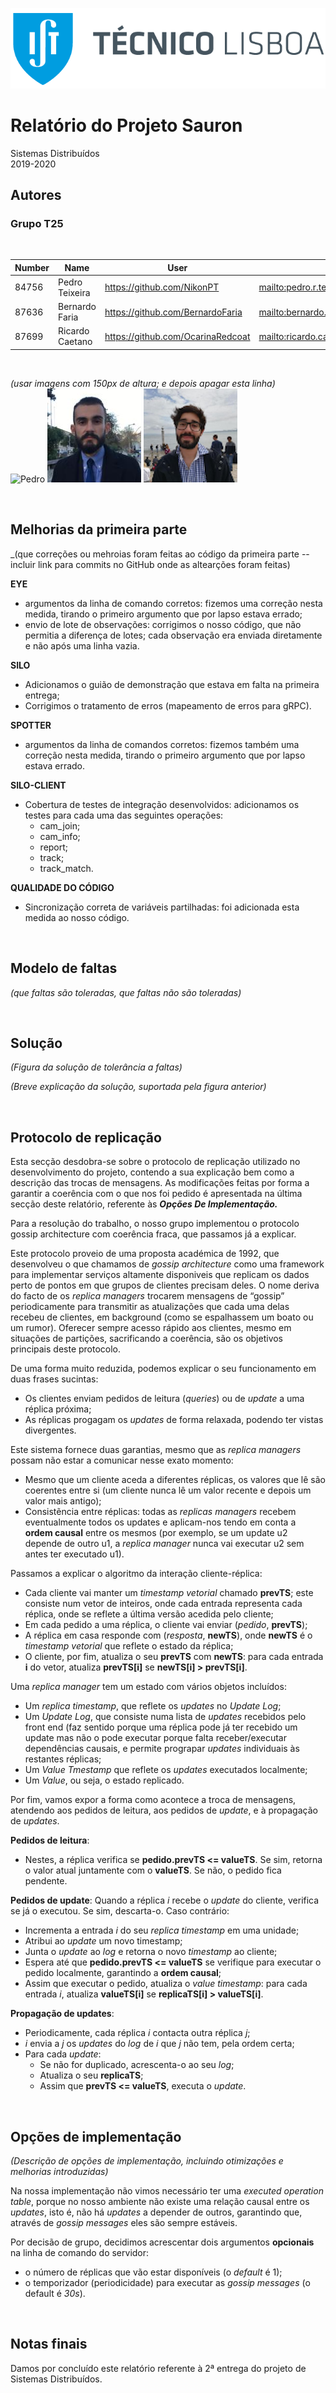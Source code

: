 ![IST Lgo](IST_C_RGB_POS.png "IST Logo")

# **Relatório do Projeto Sauron**

Sistemas Distribuídos<br>2019-2020

## **Autores** 
### **Grupo T25** 

<br>

| Number | Name              | User                                 | Email                                              |
|--------|-------------------|--------------------------------------|----------------------------------------------------|
| 84756  | Pedro Teixeira    | <https://github.com/NikonPT>         | <mailto:pedro.r.teixeria@tecnico.ulisboa.pt>       |
| 87636  | Bernardo Faria    | <https://github.com/BernardoFaria>   | <mailto:bernardo.faria@tecnico.ulisboa.pt>         |
| 87699  | Ricardo Caetano   | <https://github.com/OcarinaRedcoat>  | <mailto:ricardo.caetano.aleixo@tecnico.ulisboa.pt> |

<br>

*(usar imagens com 150px de altura; e depois apagar esta linha)*  
![Pedro](alice.png) ![Bernardo](87636.jpg) ![Ricardo](87699.png)

<br>

## **Melhorias da primeira parte**
_(que correções ou mehroias foram feitas ao código da primeira parte -- incluir link para commits no GitHub onde  as altearções foram feitas)

**EYE**
* argumentos da linha de comando corretos: fizemos uma correção nesta medida, tirando o primeiro argumento que por lapso estava errado;
* envio de lote de observações: corrigimos o nosso código, que não permitia a diferença de lotes; cada observação era enviada diretamente e não após uma linha vazia.

**SILO**
* Adicionamos o guião de demonstração que estava em falta na primeira entrega;
* Corrigimos o tratamento de erros (mapeamento de erros para gRPC).

**SPOTTER**
* argumentos da linha de comandos corretos: fizemos também uma correção nesta medida, tirando o primeiro argumento que por lapso estava errado. 

**SILO-CLIENT**
* Cobertura de testes de integração desenvolvidos: adicionamos os testes para cada uma das seguintes operações:
    * cam_join;
    * cam_info;
    * report;
    * track;
    * track_match.

**QUALIDADE DO CÓDIGO**  
* Sincronização correta de variáveis partilhadas: foi adicionada esta medida ao nosso código.



<br>

## **Modelo de faltas**

_(que faltas são toleradas, que faltas não são toleradas)_

<br>

## **Solução**

_(Figura da solução de tolerância a faltas)_

_(Breve explicação da solução, suportada pela figura anterior)_

<br>

## **Protocolo de replicação**

Esta secção desdobra-se sobre o protocolo de replicação utilizado no desenvolvimento do projeto, contendo a sua explicação bem como a descrição das trocas de mensagens. As modificações feitas por forma a garantir a coerência com o que nos foi pedido é apresentada na última secção deste relatório, referente às **<i>Opções De Implementação.</i>**

Para a resolução do trabalho, o nosso grupo implementou o protocolo gossip architecture com coerência fraca, que passamos já a explicar.  

Este protocolo proveio de uma proposta académica de 1992, que desenvolveu o que chamamos de *gossip architecture* como uma framework para implementar serviços altamente disponiveis que replicam os dados perto de pontos em que grupos de clientes precisam deles. O nome deriva do facto de os *replica managers* trocarem mensagens de “gossip” periodicamente para transmitir as atualizações que cada uma delas recebeu de clientes, em background (como se espalhassem um boato ou um rumor). Oferecer sempre acesso rápido aos clientes, mesmo em situações de partições, sacrificando a coerência, são os objetivos principais deste protocolo.

De uma forma muito reduzida, podemos explicar o seu funcionamento em duas frases sucintas:  
* Os clientes enviam pedidos de leitura (*queries*) ou de *update* a uma réplica próxima;  
* As réplicas progagam os *updates* de forma relaxada, podendo ter vistas divergentes.   

Este sistema fornece duas garantias, mesmo que as *replica managers* possam não estar a comunicar nesse exato momento:
* Mesmo que um cliente aceda a diferentes réplicas, os valores que lê são coerentes entre si (um cliente nunca lê um valor recente e depois um valor mais antigo);
* Consistẽncia entre réplicas: todas as *replicas managers* recebem eventualmente todos os updates e aplicam-nos tendo em conta a **ordem causal** entre os mesmos (por exemplo, se um update u2 depende de outro u1, a *replica manager* nunca vai executar u2 sem antes ter executado u1).

Passamos a explicar o algoritmo da interação cliente-réplica:
* Cada cliente vai manter um *timestamp vetorial* chamado **prevTS**; este consiste num vetor de inteiros, onde cada entrada representa cada réplica, onde se reflete a última versão acedida pelo cliente;
* Em cada pedido a uma réplica, o cliente vai enviar (*pedido*, **prevTS**);
* A réplica em casa responde com (*resposta*, **newTS**), onde **newTS** é o *timestamp vetorial* que reflete o estado da réplica;
* O cliente, por fim, atualiza o seu **prevTS** com **newTS**: para cada entrada **i** do vetor, atualiza **prevTS[i]** se **newTS[i] > prevTS[i]**.

Uma *replica manager* tem um estado com vários objetos incluídos:
* Um *replica timestamp*, que reflete os *updates* no *Update Log*;
* Um *Update Log*, que consiste numa lista de *updates* recebidos pelo front end (faz sentido porque uma réplica pode já ter recebido um update mas não o pode executar porque falta receber/executar dependências causais, e permite prograpar *updates* individuais às restantes réplicas; 
* Um *Value Tmestamp* que reflete os *updates* executados localmente;
* Um *Value*, ou seja, o estado replicado.

Por fim, vamos expor a forma como acontece a troca de mensagens, atendendo aos pedidos de leitura, aos pedidos de *update*, e à propagação de *updates*. 

**Pedidos de leitura**:
* Nestes, a réplica verifica se **pedido.prevTS <= valueTS**. Se sim, retorna o valor atual juntamente com o **valueTS**. Se não, o pedido fica pendente.

**Pedidos de update**: Quando a réplica *i* recebe o *update* do cliente, verifica se já o executou. Se sim, descarta-o. Caso contrário:  
* Incrementa a entrada *i* do seu *replica timestamp* em uma unidade;  
* Atribui ao *update* um novo timestamp;  
* Junta o *update* ao *log* e retorna o novo *timestamp* ao cliente;  
* Espera até que **pedido.prevTS <= valueTS** se verifique para executar o pedido localmente, garantindo a **ordem causal**;  
* Assim que executar o pedido, atualiza o *value timestamp*: para cada entrada *i*, atualiza **valueTS[i]** se **replicaTS[i] > valueTS[i]**.      

**Propagação de updates**:       
* Periodicamente, cada réplica *i* contacta outra réplica *j*;  
* *i* envia a *j* os *updates* do *log* de *i* que *j* não tem, pela ordem certa;  
* Para cada *update*:  
    * Se não for duplicado, acrescenta-o ao seu *log*;  
    * Atualiza o seu **replicaTS**;  
    * Assim que **prevTS <= valueTS**, executa o *update*.  

<br>

## **Opções de implementação**

_(Descrição de opções de implementação, incluindo otimizações e melhorias introduzidas)_

Na nossa implementação não vimos necessário ter uma *executed operation table*, porque no nosso ambiente não existe uma relação causal entre os *updates*, isto é, não há *updates* a depender de outros, garantindo que, através de *gossip messages* eles são sempre estáveis.  

Por decisão de grupo, decidimos acrescentar dois argumentos **opcionais** na linha de comando do servidor: 
* o número de réplicas que vão estar disponíveis (o *default* é 1);
* o temporizador (periodicidade) para executar as *gossip messages* (o default é *30s*).


<br>

## **Notas finais**

Damos por concluído este relatório referente à 2ª entrega do projeto de Sistemas Distribuídos.